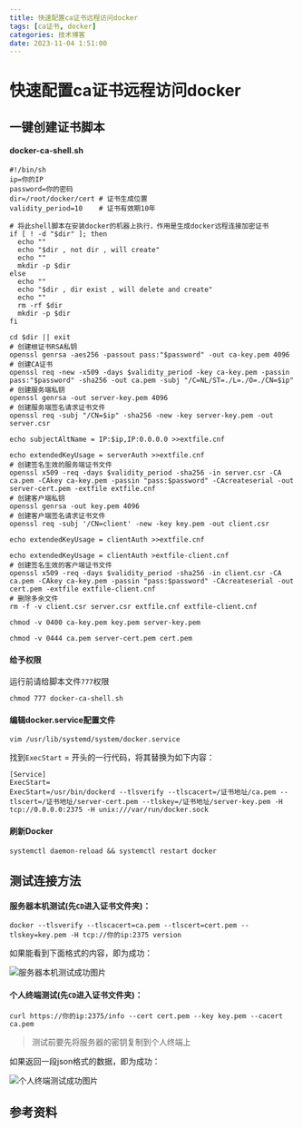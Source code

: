 ```yaml
---
title: 快速配置ca证书远程访问docker
tags: [ca证书, docker]
categories: 技术博客
date: 2023-11-04 1:51:00
---
```


# 快速配置ca证书远程访问docker

## 一键创建证书脚本

#### **docker-ca-shell.sh**

```shell
#!/bin/sh
ip=你的IP
password=你的密码
dir=/root/docker/cert # 证书生成位置
validity_period=10    # 证书有效期10年

# 将此shell脚本在安装docker的机器上执行，作用是生成docker远程连接加密证书
if [ ! -d "$dir" ]; then
  echo ""
  echo "$dir , not dir , will create"
  echo ""
  mkdir -p $dir
else
  echo ""
  echo "$dir , dir exist , will delete and create"
  echo ""
  rm -rf $dir
  mkdir -p $dir
fi

cd $dir || exit
# 创建根证书RSA私钥
openssl genrsa -aes256 -passout pass:"$password" -out ca-key.pem 4096
# 创建CA证书
openssl req -new -x509 -days $validity_period -key ca-key.pem -passin pass:"$password" -sha256 -out ca.pem -subj "/C=NL/ST=./L=./O=./CN=$ip"
# 创建服务端私钥
openssl genrsa -out server-key.pem 4096
# 创建服务端签名请求证书文件
openssl req -subj "/CN=$ip" -sha256 -new -key server-key.pem -out server.csr

echo subjectAltName = IP:$ip,IP:0.0.0.0 >>extfile.cnf

echo extendedKeyUsage = serverAuth >>extfile.cnf
# 创建签名生效的服务端证书文件
openssl x509 -req -days $validity_period -sha256 -in server.csr -CA ca.pem -CAkey ca-key.pem -passin "pass:$password" -CAcreateserial -out server-cert.pem -extfile extfile.cnf
# 创建客户端私钥
openssl genrsa -out key.pem 4096
# 创建客户端签名请求证书文件
openssl req -subj '/CN=client' -new -key key.pem -out client.csr

echo extendedKeyUsage = clientAuth >>extfile.cnf

echo extendedKeyUsage = clientAuth >extfile-client.cnf
# 创建签名生效的客户端证书文件
openssl x509 -req -days $validity_period -sha256 -in client.csr -CA ca.pem -CAkey ca-key.pem -passin "pass:$password" -CAcreateserial -out cert.pem -extfile extfile-client.cnf
# 删除多余文件
rm -f -v client.csr server.csr extfile.cnf extfile-client.cnf

chmod -v 0400 ca-key.pem key.pem server-key.pem

chmod -v 0444 ca.pem server-cert.pem cert.pem
```

#### 给予权限

运行前请给脚本文件`777`权限

```shell
chmod 777 docker-ca-shell.sh
```

#### 编辑docker.service配置文件

```
vim /usr/lib/systemd/system/docker.service
```

找到`ExecStart` = 开头的一行代码，将其替换为如下内容：

```shell
[Service]
ExecStart=
ExecStart=/usr/bin/dockerd --tlsverify --tlscacert=/证书地址/ca.pem --tlscert=/证书地址/server-cert.pem --tlskey=/证书地址/server-key.pem -H tcp://0.0.0.0:2375 -H unix:///var/run/docker.sock
```

#### 刷新Docker

```shell
systemctl daemon-reload && systemctl restart docker
```

## 测试连接方法

#### 服务器本机测试(先`CD`进入证书文件夹)：

```shell
docker --tlsverify --tlscacert=ca.pem --tlscert=cert.pem --tlskey=key.pem -H tcp://你的ip:2375 version
```

如果能看到下面格式的内容，即为成功：

![服务器本机测试成功图片](https://s2.loli.net/2023/11/04/5xRfEAiU7yL3zn1.png)

#### 个人终端测试(先`CD`进入证书文件夹)：

```shell
curl https://你的ip:2375/info --cert cert.pem --key key.pem --cacert ca.pem
```

> 测试前要先将服务器的密钥复制到个人终端上

如果返回一段json格式的数据，即为成功：

![个人终端测试成功图片](https://s2.loli.net/2023/11/04/pGKnP4hlbzEmvBL.png)

## 参考资料

[1]: https://blog.csdn.net/qq_60750453/article/details/128730618	"Linux开启Docker远程访问并设置安全访问(证书密钥)，附一份小白一键设置脚本哦！"

